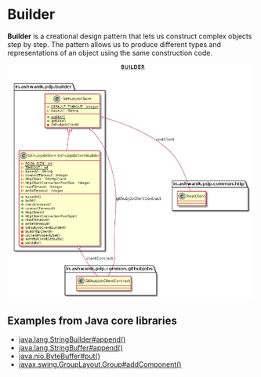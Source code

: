 # Builder


**Builder** is a creational design pattern that lets us construct complex objects step by step. 
The pattern allows us to produce different types and representations of an object using the same construction code.


![Builder](/docs/images/builder.png)


## Examples from Java core libraries

- [java.lang.StringBuilder#append()](http://docs.oracle.com/javase/8/docs/api/java/lang/StringBuilder.html#append-boolean-)
- [java.lang.StringBuffer#append()](http://docs.oracle.com/javase/8/docs/api/java/lang/StringBuffer.html#append-boolean-)
- [java.nio.ByteBuffer#put()](http://docs.oracle.com/javase/8/docs/api/java/nio/ByteBuffer.html#put-byte-) 
- [javax.swing.GroupLayout.Group#addComponent()](http://docs.oracle.com/javase/8/docs/api/javax/swing/GroupLayout.Group.html#addComponent-java.awt.Component-)